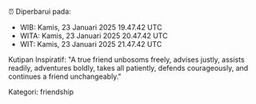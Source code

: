 ⏰ Diperbarui pada:
- WIB: Kamis, 23 Januari 2025 19.47.42 UTC
- WITA: Kamis, 23 Januari 2025 20.47.42 UTC
- WIT: Kamis, 23 Januari 2025 21.47.42 UTC

Kutipan Inspiratif:
"A true friend unbosoms freely, advises justly, assists readily, adventures boldly, takes all patiently, defends courageously, and continues a friend unchangeably."


Kategori: friendship

